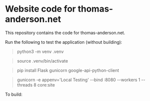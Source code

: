 # Website code for thomas-anderson.net

This repository contains the code for thomas-anderson.net. 

Run the following to test the application (without building):
> python3 -m venv .venv

> source .venv/bin/activate

> pip install Flask gunicorn google-api-python-client

> gunicorn -e appenv='Local Testing' --bind :8080 --workers 1 --threads 8 core:site

To build:
>
